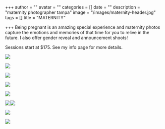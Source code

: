 +++
author = ""
avatar = ""
categories = []
date = ""
description = "maternity photographer tampa"
image = "/images/maternity-header.jpg"
tags = []
title = "MATERNITY"

+++
Being pregnant is an amazing special experience and maternity photos capture the emotions and memories of that time for you to relive in the future. I also offer gender reveal and announcement shoots!  

Sessions start at $175.  See my info page for more details.

![](/images/img_5221.jpg)

![](/images/img_5255.jpg)

![](/images/img_5266.jpg)

![](/images/img_5236.jpg)

![](/images/img_5053.jpg)

![](/images/img_5042.jpg)![](/images/img_5088.jpg)

![](/images/img_5198.jpg)

![](/images/img_5155.jpg)
